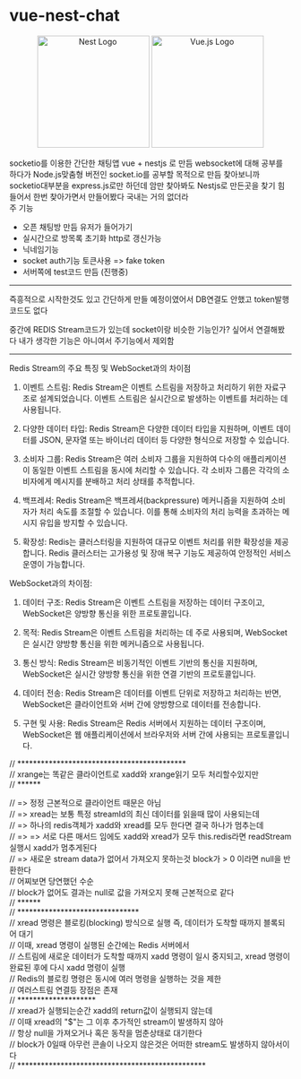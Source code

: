 # vue-nest-chat

<p align="center">
  <a href="http://nestjs.com/" target="blank"><img src="https://nestjs.com/img/logo-small.svg" width="200" alt="Nest Logo" /></a>
  <a href="https://v3.vuejs.org/" target="blank"><img src="https://upload.wikimedia.org/wikipedia/commons/thumb/9/95/Vue.js_Logo_2.svg/200px-Vue.js_Logo_2.svg.png" width="200" alt="Vue.js Logo" /></a>
</p>

<!--
<p align="center">
  <a href="https://socket.io/" target="blank"><img src="https://socket.io/css/images/logo.svg" width="200" alt="Socket.IO Logo" /></a>
</p>
-->


[circleci-image]: https://img.shields.io/circleci/build/github/nestjs/nest/master?token=abc123def456
[circleci-url]: https://circleci.com/gh/nestjs/nest

socketio를 이용한 간단한 채팅앱 vue + nestjs 로 만듬 
websocket에 대해 공부를 하다가 Node.js맞춤형 버전인 socket.io를 공부할 목적으로 만듬 
찾아보니까 socketio대부분을 express.js로만 하던데 암만 찾아봐도 Nestjs로 만든곳을 찾기 힘들어서 한번 찾아가면서 만들어봤다 국내는 거의 없더라 <br>
주 기능 <br>
- 오픈 채팅방 만듬 유저가 들어가기
- 실시간으로 방목록 초기화 http로 갱신가능
- 닉네임기능
- socket auth기능 토큰사용 => fake token
- 서버쪽에 test코드 만듬 (진행중) 

----- 

즉흥적으로 시작한것도 있고 간단하게 만들 예정이였어서 DB연결도 안했고 token발행 코드도 없다 

중간에 REDIS Stream코드가 있는데 socket이랑 비슷한 기능인가? 싶어서 연결해봤다 내가 생각한 기능은 아니여서 주기능에서 제외함 

---- 

Redis Stream의 주요 특징 및 WebSocket과의 차이점

1. 이벤트 스트림: Redis Stream은 이벤트 스트림을 저장하고 처리하기 위한 자료구조로 설계되었습니다. 이벤트 스트림은 실시간으로 발생하는 이벤트를 처리하는 데 사용됩니다.

2. 다양한 데이터 타입: Redis Stream은 다양한 데이터 타입을 지원하며, 이벤트 데이터를 JSON, 문자열 또는 바이너리 데이터 등 다양한 형식으로 저장할 수 있습니다.

3. 소비자 그룹: Redis Stream은 여러 소비자 그룹을 지원하여 다수의 애플리케이션이 동일한 이벤트 스트림을 동시에 처리할 수 있습니다. 각 소비자 그룹은 각각의 소비자에게 메시지를 분배하고 처리 상태를 추적합니다.

4. 백프레셔: Redis Stream은 백프레셔(backpressure) 메커니즘을 지원하여 소비자가 처리 속도를 조절할 수 있습니다. 이를 통해 소비자의 처리 능력을 초과하는 메시지 유입을 방지할 수 있습니다.

5. 확장성: Redis는 클러스터링을 지원하여 대규모 이벤트 처리를 위한 확장성을 제공합니다. Redis 클러스터는 고가용성 및 장애 복구 기능도 제공하여 안정적인 서비스 운영이 가능합니다.

WebSocket과의 차이점:

1. 데이터 구조: Redis Stream은 이벤트 스트림을 저장하는 데이터 구조이고, WebSocket은 양방향 통신을 위한 프로토콜입니다.

2. 목적: Redis Stream은 이벤트 스트림을 처리하는 데 주로 사용되며, WebSocket은 실시간 양방향 통신을 위한 메커니즘으로 사용됩니다.

3. 통신 방식: Redis Stream은 비동기적인 이벤트 기반의 통신을 지원하며, WebSocket은 실시간 양방향 통신을 위한 연결 기반의 프로토콜입니다.

4. 데이터 전송: Redis Stream은 데이터를 이벤트 단위로 저장하고 처리하는 반면, WebSocket은 클라이언트와 서버 간에 양방향으로 데이터를 전송합니다.

5. 구현 및 사용: Redis Stream은 Redis 서버에서 지원하는 데이터 구조이며, WebSocket은 웹 애플리케이션에서 브라우저와 서버 간에 사용되는 프로토콜입니다.


// ******************************************* <br>
// xrange는 똑같은 클라이언트로 xadd와 xrange읽기 모두 처리할수있지만 <br>
// ******  <br>

// => 정정 근본적으로 클라이언트 때문은 아님  <br>
// => xread는 보통 특정 streamId의 최신 데이터를 읽을때 많이 사용되는데 <br>
// => 하나의 redis객체가 xadd와 xread를 모두 한다면 결국 하나가 멈추는데  <br>
// => => 서로 다른 매서드 임에도 xadd와 xread가 모두 this.redis라면 readStream 실행시 xadd가 멈추게된다  <br>
// => 새로운 stream data가 없어서 가져오지 못하는것 block가 > 0 이라면 null을 반환한다  <br>
// 어찌보면 당연했던 수순 <br>
// block가 없어도 결과는 null로 값을 가져오지 못해 근본적으로 같다 <br>
// ****** <br>
// ******************************* <br>
// xread 명령은 블로킹(blocking) 방식으로 실행 즉, 데이터가 도착할 때까지 블록되어 대기 <br>
// 이때, xread 명령이 실행된 순간에는 Redis 서버에서  <br>
// 스트림에 새로운 데이터가 도착할 때까지 xadd 명령이 일시 중지되고, xread 명령이 완료된 후에 다시 xadd 명령이 실행 <br>
//  Redis의 블로킹 명령은 동시에 여러 명령을 실행하는 것을 제한 <br>
// 여러스트림 연결등 장점은 존재  <br>
// ******************** <br>
// xread가 실행되는순간 xadd의 return값이 실행되지 않는데  <br>
// 이때 xread의 "$"는 그 이후 추가적인 stream이 발생하지 않아 <br>
// 항상 null을 가져오거나 혹은 동작을 멈춘상태로 대기한다 <br>
// block가 0일때 아무런 콘솔이 나오지 않은것은 어떠한 stream도 발생하지 않아서이다<br>
// ************************************************ <br>
